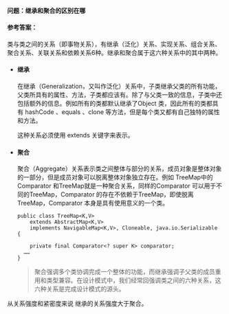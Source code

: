 #### 问题：继承和聚合的区别在哪

#### 参考答案：

类与类之间的关系（即事物关系），有继承（泛化）关系、实现关系、组合关系、聚合关系、关联关系和依赖关系6种。继承和聚合属于这六种关系中的其中两种。

- #### 继承

  在继承（Generalization，又叫作泛化）关系中，子类继承父类的所有功能，父类所具有的属性、方法，子类都应该有。除了与父类一致的信息，子类中还包括额外的信息。例如所有的类都默认继承了Object 类，因此所有的类都具有 hashCode 、equals 、clone 等方法，但是每个类又都有自己独特的属性和方法。

  这种关系必须使用 extends 关键字来表示。

- #### 聚合

  聚合（Aggregate）关系表示类之间整体与部分的关系，成员对象是整体对象的一部分，但是成员对象可以脱离整体对象独立存在。例如 TreeMap中的Comparator 和TreeMap就是一种聚合关系，同样的Comparator 可以用于不同的TreeMap，Comparator 的存在不依赖于TreeMap，即使脱离TreeMap，Comparator 本身是具有使用意义的一个类。

  ```
  public class TreeMap<K,V>
      extends AbstractMap<K,V>
      implements NavigableMap<K,V>, Cloneable, java.io.Serializable
  {
      
      private final Comparator<? super K> comparator;
  	……
  }
  ```

  > 聚合强调多个类协调完成一个整体的功能，而继承强调子父类的成员重用和类型兼容。在设计模式中，我们经常回强调类之间的六种关系，这六种关系是完成设计模式的源头。

从关系强度和紧密度来说 继承的关系强度大于聚合。